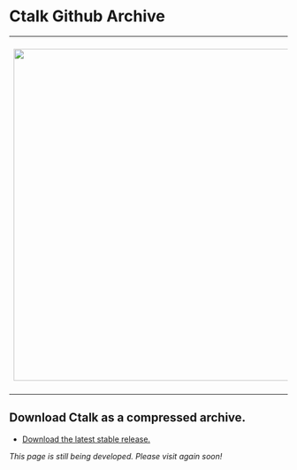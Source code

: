 # Ctalk Github Archive

<table>
<tr>
<td>
<img width="600px" src="https://a.fsdn.com/con/app/proj/ctalk/screenshots/analogclock_sample_2.jpg"/>
</td>
<td>
<img width="600px" src="https://sourceforge.net/p/ctalk/screenshot/filedialog_screenshot_800x600.jpg"/></tc>
<b>Ctalk's</b> developing widget set for X, using the <em>X11Pane</em> class and its subclasses.
</td>
</table>


## Download Ctalk as a compressed archive.
- [Download the latest stable release.](https://github.com/ctalk/ctalk/archive/release.zip)

*This page is still being developed. Please visit again soon!*
